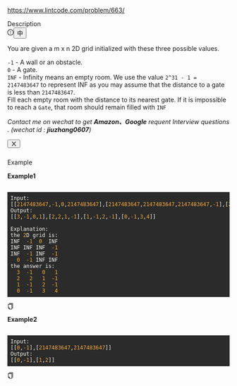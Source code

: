 https://www.lintcode.com/problem/663/

<div data-h5="true" class="problem-description-content-3Li9u4xPVfRLi_Nzzm3e_n"><div data-h5="true" class="content-wrapper-32rgvmtTEZlJxhYe-SXar4"><div class="sub-title-3tQamyyYH5-VXCEHKrzgsd with-action-3ISUSOCo8G5-PfWWWyKDb9">Description<div class="desc-actions-2wk5M-5fL-Y26w2aX5xfQs"><i aria-label="icon: exclamation-circle" tabindex="-1" class="anticon anticon-exclamation-circle feedback-icon-18bRy-wxiKXl3Olibzggut"><svg viewBox="64 64 896 896" focusable="false" class="" data-icon="exclamation-circle" width="1em" height="1em" fill="currentColor" aria-hidden="true"><path d="M512 64C264.6 64 64 264.6 64 512s200.6 448 448 448 448-200.6 448-448S759.4 64 512 64zm0 820c-205.4 0-372-166.6-372-372s166.6-372 372-372 372 166.6 372 372-166.6 372-372 372z"></path><path d="M464 688a48 48 0 1 0 96 0 48 48 0 1 0-96 0zm24-112h48c4.4 0 8-3.6 8-8V296c0-4.4-3.6-8-8-8h-48c-4.4 0-8 3.6-8 8v272c0 4.4 3.6 8 8 8z"></path></svg></i><button type="button" role="switch" aria-checked="false" class="switch-ea-caeIwHo8THE1VRIyzc ant-switch"><span class="ant-switch-inner">中</span></button></div></div><div class="react-markdown react-markdown-2P3YjvgELb5tvqGDu8Rkkt"><p>You are given a m x n 2D grid initialized with these three possible values.</p>
<p><code>-1</code>  - A wall or an obstacle.<br>
<code>0</code>   - A gate.<br>
<code>INF</code> - Infinity means an empty room. We use the value <code>2^31 - 1 = 2147483647</code> to represent INF as you may assume that the distance to a gate is less than <code>2147483647</code>.<br>
Fill each empty room with the distance to its nearest gate. If it is impossible to reach a <code>Gate</code>, that room should remain filled with <code>INF</code></p></div><div data-show="true" class="ant-alert ant-alert-info ant-alert-with-description ant-alert-no-icon ant-alert-closable connection-21P0r67p-lWVq52n2_0CLV" style="margin-bottom: 24px;"><span class="ant-alert-message"></span><span class="ant-alert-description"><div class="react-markdown react-markdown-2P3YjvgELb5tvqGDu8Rkkt"><p><em>Contact me on wechat to get <strong>Amazon、Google</strong> requent Interview questions . (wechat id : <strong>jiuzhang0607</strong>)</em></p></div></span><button type="button" class="ant-alert-close-icon" tabindex="0"><i aria-label="icon: close" class="anticon anticon-close"><svg viewBox="64 64 896 896" focusable="false" class="" data-icon="close" width="1em" height="1em" fill="currentColor" aria-hidden="true"><path d="M563.8 512l262.5-312.9c4.4-5.2.7-13.1-6.1-13.1h-79.8c-4.7 0-9.2 2.1-12.3 5.7L511.6 449.8 295.1 191.7c-3-3.6-7.5-5.7-12.3-5.7H203c-6.8 0-10.5 7.9-6.1 13.1L459.4 512 196.9 824.9A7.95 7.95 0 0 0 203 838h79.8c4.7 0 9.2-2.1 12.3-5.7l216.5-258.1 216.5 258.1c3 3.6 7.5 5.7 12.3 5.7h79.8c6.8 0 10.5-7.9 6.1-13.1L563.8 512z"></path></svg></i></button></div></div><div data-h5="true" class="content-wrapper-32rgvmtTEZlJxhYe-SXar4"><div class="sub-title-3tQamyyYH5-VXCEHKrzgsd">Example</div><div class="react-markdown react-markdown-2P3YjvgELb5tvqGDu8Rkkt"><p><strong>Example1</strong></p>
<pre><div class="markdown-thumbnail-wrapper" style="height: auto; max-height: unset;"><div class="lc-code-wrapper"><pre style="display: block; overflow-x: auto; background: rgb(43, 43, 43); color: rgb(248, 248, 242); padding: 0.5em;"><code style="white-space: pre;"><span>Input:
</span><span>[[</span><span style="color: rgb(245, 171, 53);">2147483647</span><span>,</span><span style="color: rgb(245, 171, 53);">-1</span><span>,</span><span style="color: rgb(245, 171, 53);">0</span><span>,</span><span style="color: rgb(245, 171, 53);">2147483647</span><span>],[</span><span style="color: rgb(245, 171, 53);">2147483647</span><span>,</span><span style="color: rgb(245, 171, 53);">2147483647</span><span>,</span><span style="color: rgb(245, 171, 53);">2147483647</span><span>,</span><span style="color: rgb(245, 171, 53);">-1</span><span>],[</span><span style="color: rgb(245, 171, 53);">2147483647</span><span>,</span><span style="color: rgb(245, 171, 53);">-1</span><span>,</span><span style="color: rgb(245, 171, 53);">2147483647</span><span>,</span><span style="color: rgb(245, 171, 53);">-1</span><span>],[</span><span style="color: rgb(245, 171, 53);">0</span><span>,</span><span style="color: rgb(245, 171, 53);">-1</span><span>,</span><span style="color: rgb(245, 171, 53);">2147483647</span><span>,</span><span style="color: rgb(245, 171, 53);">2147483647</span><span>]]
</span>Output:
<span>[[</span><span style="color: rgb(245, 171, 53);">3</span><span>,</span><span style="color: rgb(245, 171, 53);">-1</span><span>,</span><span style="color: rgb(245, 171, 53);">0</span><span>,</span><span style="color: rgb(245, 171, 53);">1</span><span>],[</span><span style="color: rgb(245, 171, 53);">2</span><span>,</span><span style="color: rgb(245, 171, 53);">2</span><span>,</span><span style="color: rgb(245, 171, 53);">1</span><span>,</span><span style="color: rgb(245, 171, 53);">-1</span><span>],[</span><span style="color: rgb(245, 171, 53);">1</span><span>,</span><span style="color: rgb(245, 171, 53);">-1</span><span>,</span><span style="color: rgb(245, 171, 53);">2</span><span>,</span><span style="color: rgb(245, 171, 53);">-1</span><span>],[</span><span style="color: rgb(245, 171, 53);">0</span><span>,</span><span style="color: rgb(245, 171, 53);">-1</span><span>,</span><span style="color: rgb(245, 171, 53);">3</span><span>,</span><span style="color: rgb(245, 171, 53);">4</span><span>]]
</span>
Explanation:
<span>the </span><span style="color: rgb(245, 171, 53);">2</span><span>D grid is:
</span><span>INF  </span><span style="color: rgb(245, 171, 53);">-1</span><span>  </span><span style="color: rgb(245, 171, 53);">0</span><span>  INF
</span><span>INF INF INF  </span><span style="color: rgb(245, 171, 53);">-1</span><span>
</span><span>INF  </span><span style="color: rgb(245, 171, 53);">-1</span><span> INF  </span><span style="color: rgb(245, 171, 53);">-1</span><span>
</span><span>  </span><span style="color: rgb(245, 171, 53);">0</span><span>  </span><span style="color: rgb(245, 171, 53);">-1</span><span> INF INF
</span>the answer is:
<span>  </span><span style="color: rgb(245, 171, 53);">3</span><span>  </span><span style="color: rgb(245, 171, 53);">-1</span><span>   </span><span style="color: rgb(245, 171, 53);">0</span><span>   </span><span style="color: rgb(245, 171, 53);">1</span><span>
</span><span>  </span><span style="color: rgb(245, 171, 53);">2</span><span>   </span><span style="color: rgb(245, 171, 53);">2</span><span>   </span><span style="color: rgb(245, 171, 53);">1</span><span>  </span><span style="color: rgb(245, 171, 53);">-1</span><span>
</span><span>  </span><span style="color: rgb(245, 171, 53);">1</span><span>  </span><span style="color: rgb(245, 171, 53);">-1</span><span>   </span><span style="color: rgb(245, 171, 53);">2</span><span>  </span><span style="color: rgb(245, 171, 53);">-1</span><span>
</span><span>  </span><span style="color: rgb(245, 171, 53);">0</span><span>  </span><span style="color: rgb(245, 171, 53);">-1</span><span>   </span><span style="color: rgb(245, 171, 53);">3</span><span>   </span><span style="color: rgb(245, 171, 53);">4</span></code></pre><div class="code-block-buttons"><span title="Copy Code" class="code-block-copy-button"><i aria-label="icon: copy" class="anticon anticon-copy"><svg viewBox="64 64 896 896" focusable="false" class="" data-icon="copy" width="1em" height="1em" fill="currentColor" aria-hidden="true"><path d="M832 64H296c-4.4 0-8 3.6-8 8v56c0 4.4 3.6 8 8 8h496v688c0 4.4 3.6 8 8 8h56c4.4 0 8-3.6 8-8V96c0-17.7-14.3-32-32-32zM704 192H192c-17.7 0-32 14.3-32 32v530.7c0 8.5 3.4 16.6 9.4 22.6l173.3 173.3c2.2 2.2 4.7 4 7.4 5.5v1.9h4.2c3.5 1.3 7.2 2 11 2H704c17.7 0 32-14.3 32-32V224c0-17.7-14.3-32-32-32zM350 856.2L263.9 770H350v86.2zM664 888H414V746c0-22.1-17.9-40-40-40H232V264h432v624z"></path></svg></i></span></div></div></div></pre>
<p><strong>Example2</strong></p>
<pre><div class="markdown-thumbnail-wrapper" style="height: auto; max-height: unset;"><div class="lc-code-wrapper"><pre style="display: block; overflow-x: auto; background: rgb(43, 43, 43); color: rgb(248, 248, 242); padding: 0.5em;"><code style="white-space: pre;"><span>Input:
</span><span>[[</span><span style="color: rgb(245, 171, 53);">0</span><span>,</span><span style="color: rgb(245, 171, 53);">-1</span><span>],[</span><span style="color: rgb(245, 171, 53);">2147483647</span><span>,</span><span style="color: rgb(245, 171, 53);">2147483647</span><span>]]
</span>Output:
<span>[[</span><span style="color: rgb(245, 171, 53);">0</span><span>,</span><span style="color: rgb(245, 171, 53);">-1</span><span>],[</span><span style="color: rgb(245, 171, 53);">1</span><span>,</span><span style="color: rgb(245, 171, 53);">2</span><span>]]</span></code></pre><div class="code-block-buttons"><span title="Copy Code" class="code-block-copy-button"><i aria-label="icon: copy" class="anticon anticon-copy"><svg viewBox="64 64 896 896" focusable="false" class="" data-icon="copy" width="1em" height="1em" fill="currentColor" aria-hidden="true"><path d="M832 64H296c-4.4 0-8 3.6-8 8v56c0 4.4 3.6 8 8 8h496v688c0 4.4 3.6 8 8 8h56c4.4 0 8-3.6 8-8V96c0-17.7-14.3-32-32-32zM704 192H192c-17.7 0-32 14.3-32 32v530.7c0 8.5 3.4 16.6 9.4 22.6l173.3 173.3c2.2 2.2 4.7 4 7.4 5.5v1.9h4.2c3.5 1.3 7.2 2 11 2H704c17.7 0 32-14.3 32-32V224c0-17.7-14.3-32-32-32zM350 856.2L263.9 770H350v86.2zM664 888H414V746c0-22.1-17.9-40-40-40H232V264h432v624z"></path></svg></i></span></div></div></div></pre></div></div></div>
